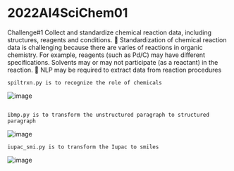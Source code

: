 # 2022AI4SciChem01

Challenge#1
Collect and standardize chemical reaction data, including structures, reagents and
conditions.
 Standardization of chemical reaction data is challenging because there are varies
of reactions in organic chemistry. For example, reagents (such as Pd/C) may have
different specifications. Solvents may or may not participate (as a reactant) in the
reaction.
 NLP may be required to extract data from reaction procedures

```
spiltrxn.py is to recognize the role of chemicals
```
![image](https://user-images.githubusercontent.com/45339996/170239994-1a9d4b1d-79e3-47a0-926e-e18bcd44802c.png)
```

ibmp.py is to transform the unstructured paragraph to structured paragraph
```
![image](https://user-images.githubusercontent.com/45339996/170240029-b0180239-bade-4200-856e-297b1c8b1a47.png)
```
iupac_smi.py is to transform the Iupac to smiles
```

![image](https://user-images.githubusercontent.com/45339996/170240066-809224b5-6286-4109-b2cf-79ff46fcc6a5.png)
